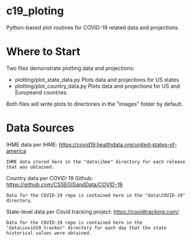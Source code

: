 # c19_ploting

Python-based plot routines for COVID-19 related data and projections.

# Where to Start

Two files demonstrate plotting data and projections:

* plotting/plot_state_data.py Plots data and projections for US states
* plotting/plot_country_data.py Plots data and projections for US and Europeand countries. 

Both files will write plots to directories in the "images" folder by default. 

# Data Sources

IHME data per IHME:
    https://covid19.healthdata.org/united-states-of-america
    
    IHME data stored here in the "data\ihme" directory for each release
    that was obtained.
    
Country data per COVID-19 Github:
    https://github.com/CSSEGISandData/COVID-19
    
    Data for the COVID-19 repo is contained here in the "data\COVID-19"
    directory.
    
State-level data per Covid tracking project:
    https://covidtracking.com/
    
    Data for the COVID-19 repo is contained here in the 
    "data\covid19_tracker" directory for each day that the state
    historical values were obtained. 
